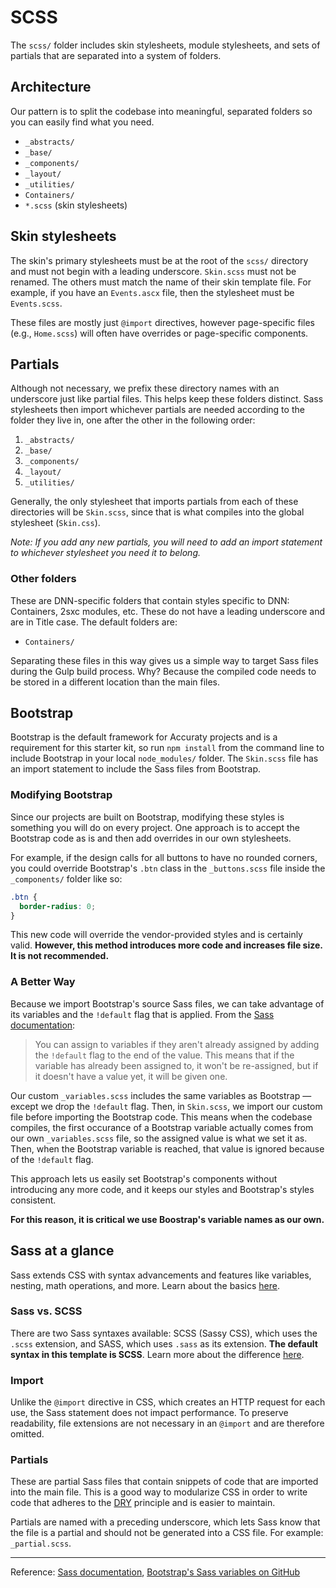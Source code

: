 # SCSS

The `scss/` folder includes skin stylesheets, module stylesheets, and sets of partials that are separated into a system of folders.

## Architecture

Our pattern is to split the codebase into meaningful, separated folders so you can easily find what you need.

- `_abstracts/`
- `_base/`
- `_components/`
- `_layout/`
- `_utilities/`
- `Containers/`
- `*.scss` (skin stylesheets)

## Skin stylesheets

The skin's primary stylesheets must be at the root of the `scss/` directory and must not begin with a leading underscore. `Skin.scss` must not be renamed. The others must match the name of their skin template file. For example, if you have an `Events.ascx` file, then the stylesheet must be `Events.scss`.

These files are mostly just `@import` directives, however page-specific files (e.g., `Home.scss`) will often have overrides or page-specific components.

## Partials

Although not necessary, we prefix these directory names with an underscore just like partial files. This helps keep these folders distinct. Sass stylesheets then import whichever partials are needed according to the folder they live in, one after the other in the following order:

1. `_abstracts/`
2. `_base/`
3. `_components/`
4. `_layout/`
5. `_utilities/`

Generally, the only stylesheet that imports partials from each of these directories will be `Skin.scss`, since that is what compiles into the global stylesheet (`Skin.css`).

_Note: If you add any new partials, you will need to add an import statement to whichever stylesheet you need it to belong._

### Other folders

These are DNN-specific folders that contain styles specific to DNN: Containers, 2sxc modules, etc. These do not have a leading underscore and are in Title case. The default folders are:

- `Containers/`

Separating these files in this way gives us a simple way to target Sass files during the Gulp build process. Why? Because the compiled code needs to be stored in a different location than the main files.

## Bootstrap

Bootstrap is the default framework for Accuraty projects and is a requirement for this starter kit, so run `npm install` from the command line to include Bootstrap in your local `node_modules/` folder. The `Skin.scss` file has an import statement to include the Sass files from Bootstrap.

### Modifying Bootstrap

Since our projects are built on Bootstrap, modifying these styles is something you will do on every project. One approach is to accept the Bootstrap code as is and then add overrides in our own stylesheets.

For example, if the design calls for all buttons to have no rounded corners, you could override Bootstrap's `.btn` class in the `_buttons.scss` file inside the `_components/` folder like so:

```css
.btn {
  border-radius: 0;
}
```

This new code will override the vendor-provided styles and is certainly valid. **However, this method introduces more code and increases file size. It is not recommended.**

### A Better Way

Because we import Bootstrap's source Sass files, we can take advantage of its variables and the `!default` flag that is applied. From the [Sass documentation](http://sass-lang.com/documentation/file.SASS_REFERENCE.html#variable_defaults_default):

> You can assign to variables if they aren't already assigned by adding the `!default` flag to the end of the value. This means that if the variable has already been assigned to, it won't be re-assigned, but if it doesn't have a value yet, it will be given one.

Our custom `_variables.scss` includes the same variables as Bootstrap — except we drop the `!default` flag. Then, in `Skin.scss`, we import our custom file before importing the Bootstrap code. This means when the codebase compiles, the first occurance of a Bootstrap variable actually comes from our own `_variables.scss` file, so the assigned value is what we set it as. Then, when the Bootstrap variable is reached, that value is ignored because of the `!default` flag.

This approach lets us easily set Bootstrap's components without introducing any more code, and it keeps our styles and Bootstrap's styles consistent.

**For this reason, it is critical we use Boostrap's variable names as our own.**

## Sass at a glance

Sass extends CSS with syntax advancements and features like variables, nesting, math operations, and more. Learn about the basics [here](http://sass-lang.com/guide).

### Sass vs. SCSS

There are two Sass syntaxes available: SCSS (Sassy CSS), which uses the `.scss` extension, and SASS, which uses `.sass` as its extension. **The default syntax in this template is SCSS**. Learn more about the difference [here](http://thesassway.com/editorial/sass-vs-scss-which-syntax-is-better).

### Import

Unlike the `@import` directive in CSS, which creates an HTTP request for each use, the Sass statement does not impact performance. To preserve readability, file extensions are not necessary in an `@import` and are therefore omitted.

### Partials

These are partial Sass files that contain snippets of code that are imported into the main file. This is a good way to modularize CSS in order to write code that adheres to the [DRY](https://en.wikipedia.org/wiki/Don't_repeat_yourself) principle and is easier to maintain.

Partials are named with a preceding underscore, which lets Sass know that the file is a partial and should not be generated into a CSS file. For example: `_partial.scss`.

---

Reference: [Sass documentation](http://sass-lang.com/documentation), [Bootstrap's Sass variables on GitHub](https://github.com/twbs/bootstrap/blob/v4-dev/scss/_variables.scss)

